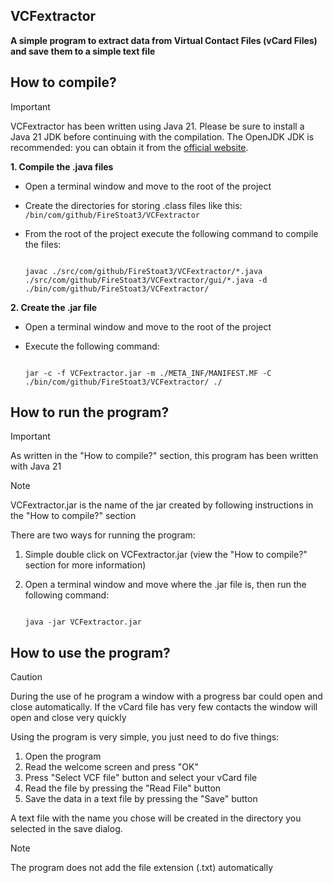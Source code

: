 ## VCFextractor
**A simple program to extract data from Virtual Contact Files (vCard Files) and save them to a simple text file**

## How to compile?

> [!IMPORTANT]
> VCFextractor has been written using Java 21. Please be sure to install a Java 21 JDK before continuing with the compilation.
> The OpenJDK JDK is recommended: you can obtain it from the [official website](https://openjdk.org/).

**1. Compile the .java files**
- Open a terminal window and move to the root of the project
- Create the directories for storing .class files like this:
   `/bin/com/github/FireStoat3/VCFextractor`
- From the root of the project execute the following command to compile the files:
  
   ~~~
   
   javac ./src/com/github/FireStoat3/VCFextractor/*.java ./src/com/github/FireStoat3/VCFextractor/gui/*.java -d ./bin/com/github/FireStoat3/VCFextractor/
   
   ~~~
**2. Create the .jar file**
- Open a terminal window and move to the root of the project
- Execute the following command:
  
  ~~~

  jar -c -f VCFextractor.jar -m ./META_INF/MANIFEST.MF -C ./bin/com/github/FireStoat3/VCFextractor/ ./

  ~~~

## How to run the program?
> [!IMPORTANT]
> As written in the "How to compile?" section, this program has been written with Java 21

> [!NOTE]
> VCFextractor.jar is the name of the jar created by following instructions in the "How to compile?" section

There are two ways for running the program:
1. Simple double click on VCFextractor.jar (view the "How to compile?" section for more information)
2. Open a terminal window and move where the .jar file is, then run the following command:
   
   ~~~

   java -jar VCFextractor.jar

   ~~~

## How to use the program?
> [!CAUTION]
> During the use of he program a window with a progress bar could open and close automatically.
> If the vCard file has very few contacts the window will open and close very quickly
 
Using the program is very simple, you just need to do five things:

1. Open the program
2. Read the welcome screen and press "OK"
3. Press "Select VCF file" button and select your vCard file
4. Read the file by pressing the "Read File" button
5. Save the data in a text file by pressing the "Save" button

A text file with the name you chose will be created in the directory you selected in the save dialog.
> [!NOTE]
> The program does not add the file extension (.txt) automatically
